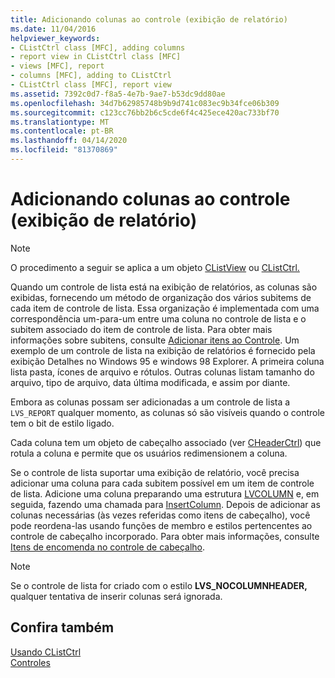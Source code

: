 ```yaml
---
title: Adicionando colunas ao controle (exibição de relatório)
ms.date: 11/04/2016
helpviewer_keywords:
- CListCtrl class [MFC], adding columns
- report view in CListCtrl class [MFC]
- views [MFC], report
- columns [MFC], adding to CListCtrl
- CListCtrl class [MFC], report view
ms.assetid: 7392c0d7-f8a5-4e7b-9ae7-b53dc9dd80ae
ms.openlocfilehash: 34d7b62985748b9b9d741c083ec9b34fce06b309
ms.sourcegitcommit: c123cc76bb2b6c5cde6f4c425ece420ac733bf70
ms.translationtype: MT
ms.contentlocale: pt-BR
ms.lasthandoff: 04/14/2020
ms.locfileid: "81370869"
---
```

# <a name="adding-columns-to-the-control-report-view"></a>Adicionando colunas ao controle (exibição de relatório)

> [!NOTE]
> O procedimento a seguir se aplica a um objeto [CListView](../mfc/reference/clistview-class.md) ou [CListCtrl.](../mfc/reference/clistctrl-class.md)

Quando um controle de lista está na exibição de relatórios, as colunas são exibidas, fornecendo um método de organização dos vários subitems de cada item de controle de lista. Essa organização é implementada com uma correspondência um-para-um entre uma coluna no controle de lista e o subitem associado do item de controle de lista. Para obter mais informações sobre subitens, consulte [Adicionar itens ao Controle](../mfc/adding-items-to-the-control.md). Um exemplo de um controle de lista na exibição de relatórios é fornecido pela exibição Detalhes no Windows 95 e windows 98 Explorer. A primeira coluna lista pasta, ícones de arquivo e rótulos. Outras colunas listam tamanho do arquivo, tipo de arquivo, data última modificada, e assim por diante.

Embora as colunas possam ser adicionadas a um controle de lista a `LVS_REPORT` qualquer momento, as colunas só são visíveis quando o controle tem o bit de estilo ligado.

Cada coluna tem um objeto de cabeçalho associado (ver [CHeaderCtrl](../mfc/reference/cheaderctrl-class.md)) que rotula a coluna e permite que os usuários redimensionem a coluna.

Se o controle de lista suportar uma exibição de relatório, você precisa adicionar uma coluna para cada subitem possível em um item de controle de lista. Adicione uma coluna preparando uma estrutura [LVCOLUMN](/windows/win32/api/commctrl/ns-commctrl-lvcolumnw) e, em seguida, fazendo uma chamada para [InsertColumn](../mfc/reference/clistctrl-class.md#insertcolumn). Depois de adicionar as colunas necessárias (às vezes referidas como itens de cabeçalho), você pode reordena-las usando funções de membro e estilos pertencentes ao controle de cabeçalho incorporado. Para obter mais informações, consulte [Itens de encomenda no controle de cabeçalho](../mfc/ordering-items-in-the-header-control.md).

> [!NOTE]
> Se o controle de lista for criado com o estilo **LVS_NOCOLUMNHEADER,** qualquer tentativa de inserir colunas será ignorada.

## <a name="see-also"></a>Confira também

[Usando CListCtrl](../mfc/using-clistctrl.md)<br/>
[Controles](../mfc/controls-mfc.md)
